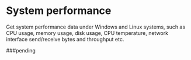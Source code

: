 # System performance
Get system performance data under Windows and Linux systems, such as CPU usage, memory usage, disk usage, CPU temperature, network interface send/receive bytes and throughput  etc.


###pending
